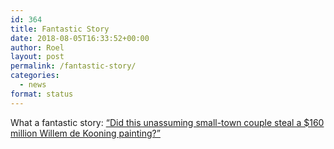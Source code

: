 ```yaml
---
id: 364
title: Fantastic Story
date: 2018-08-05T16:33:52+00:00
author: Roel
layout: post
permalink: /fantastic-story/
categories:
  - news
format: status
---
```

What a fantastic story:
[“Did this unassuming small-town couple steal a $160 million Willem de Kooning painting?”](https://kottke.org/18/08/did-this-unassuming-small-town-couple-steal-a-160-million-willem-de-kooning-painting)
